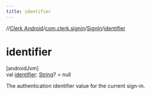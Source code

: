 ```yaml
---
title: identifier
---
```

//[Clerk Android](../../../index.html)/[com.clerk.signin](../index.html)/[SignIn](index.html)/[identifier](identifier.html)



# identifier



[androidJvm]\
val [identifier](identifier.html): [String](https://kotlinlang.org/api/latest/jvm/stdlib/kotlin-stdlib/kotlin/-string/index.html)? = null



The authentication identifier value for the current sign-in.




